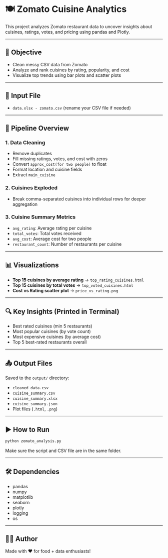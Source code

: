 # 🍽️ Zomato Cuisine Analytics

This project analyzes Zomato restaurant data to uncover insights about cuisines, ratings, votes, and pricing using pandas and Plotly.

---

## 📌 Objective

- Clean messy CSV data from Zomato
- Analyze and rank cuisines by rating, popularity, and cost
- Visualize top trends using bar plots and scatter plots

---

## 📁 Input File

- `data.xlsx - zomato.csv` (rename your CSV file if needed)

---

## 🚦 Pipeline Overview

### 1. **Data Cleaning**
- Remove duplicates
- Fill missing ratings, votes, and cost with zeros
- Convert `approx_cost(for two people)` to float
- Format location and cuisine fields
- Extract `main_cuisine`

### 2. **Cuisines Exploded**
- Break comma-separated cuisines into individual rows for deeper aggregation

### 3. **Cuisine Summary Metrics**
- `avg_rating`: Average rating per cuisine
- `total_votes`: Total votes received
- `avg_cost`: Average cost for two people
- `restaurant_count`: Number of restaurants per cuisine

---

## 📊 Visualizations

- **Top 15 cuisines by average rating** → `top_rating_cuisines.html`
- **Top 15 cuisines by total votes** → `top_voted_cuisines.html`
- **Cost vs Rating scatter plot** → `price_vs_rating.png`

---

## 🔍 Key Insights (Printed in Terminal)
- Best rated cuisines (min 5 restaurants)
- Most popular cuisines (by vote count)
- Most expensive cuisines (by average cost)
- Top 5 best-rated restaurants overall

---

## 📤 Output Files

Saved to the `output/` directory:
- `cleaned_data.csv`
- `cuisine_summary.csv`
- `cuisine_summary.xlsx`
- `cuisine_summary.json`
- Plot files (`.html`, `.png`)

---

## ▶️ How to Run

```bash
python zomato_analysis.py
```

Make sure the script and CSV file are in the same folder.

---

## 🛠️ Dependencies

- pandas
- numpy
- matplotlib
- seaborn
- plotly
- logging
- os

---

## 👨‍💻 Author

Made with ❤️ for food + data enthusiasts!
